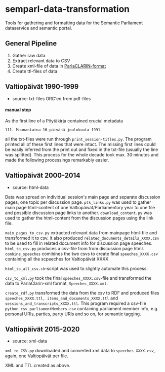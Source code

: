# semparl-data-transformation
Tools for gathering and formatting data for the Semantic Parliament dataservice and semantic portal.

## General Pipeline
1. Gather raw data
2. Extract relevant data to CSV
3. Create xml-file of data in [ParlaCLARIN-format](https://clarin-eric.github.io/parla-clarin/)
4. Create ttl-files of data

## Valtiopäivät 1990-1999
- source: txt-files ORC'ed from pdf-files 

#### manual step
As the first line of a Pöytäkirja contained crucial metadata
```
111. Maanantaina 16 päivänä joulukuuta 1991
```
 all the txt-files were run through ```print_session-titles.py```. The program printed all of these first lines that were intact. The missing first lines could be easily inferred from the print out and fixed in the txt-file (usually the line was splitted). This process for the whole decade took max. 30 minutes and made the following processings remarkably easier.


## Valtiopäivät 2000-2014
- source: html-data

Data was spread on individual session's main page and separate discussion pages, one topic per discussion page.
```ptk_links.py``` was used to gather main page html-content of one Valtiopäivät/Parliamentory year to one file and possible discussion page links to another. ```download_content.py``` was used to gather the html-content from the discussion pages using the link file.

```main_pages_to_csv.py``` extracted relevant data from mainpage html-file and transformed it to csv. It also produced ```related_documents_details_XXXX.csv``` to be used to fill in related document info for discussion page speeches. 
```html_to_csv.py``` produces a csv-file from from discussion page html.
```combine_speeches``` comibines the two csvs to create final ```speeches_XXXX.csv``` containing all the scpeeches for Valtiopäivät XXXX.

```html_to_all_csv.sh```-script was used to slightly automate this process.

 ```csv_to_xml.py``` took  the final ```speeches_XXXX.csv```-file and transformed the data to ParlaClarin-xml format, ```Speeches_XXXX.xml```.

 ```create_rdf.py``` transformed the data from the csv to RDF and produced files ```speeches_XXXX.ttl, items_and_documents_XXXX.ttl```  and ``` sessions_and_transcripts_XXXX.ttl```. This program required a csv-file ```python_csv_parliamentMembers.csv``` containing parliament member info, e.g. personal URIs, parties, party URIs and so on, for semantic tagging.


## Valtiopäivät 2015-2020
- source: xml-data

```xml_to_CSV.py``` downloaded and converted xml data to ```speeches_XXXX.csv```, again, one Valtiopäivät per file.

XML and TTL created as above.
